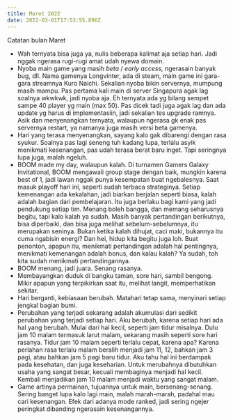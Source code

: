 ```yaml
---
title: Maret 2022
date: 2022-03-01T17:53:55.896Z
---
```

Catatan bulan Maret<!--more-->

* Wah ternyata bisa juga ya, nulis beberapa kalimat aja setiap hari. Jadi nggak ngerasa rugi-rugi amat udah nyewa domain.
* Nyoba main game yang masih *beta* / *early access,* ngerasain banyak bug, dll. Nama gamenya Longvinter, ada di steam, main game ini gara-gara streamnya Kuro Naichi. Sekalian nyoba bikin servernya, mumpung masih mampu. Pas pertama kali main di server Singapura agak lag soalnya wkwkwk, jadi nyoba aja. Eh ternyata ada yg bilang sempet sampe 40 player yg main (max 50). Pas dicek tadi juga agak lag dan ada update yg harus di implementasiin, jadi sekalian tes upgrade ramnya. Asik dan menyenangkan ternyata, walaupun ngerasa gk enak pas servernya restart, ya namanya juga masih versi beta gamenya.
* Hari yang terasa menyenangkan, sayang kalo gak dibarengi dengan rasa syukur. Soalnya pas lagi seneng tuh kadang lupa, terlalu asyik menikmati kesenangan, pas udah terasa berat baru inget. Tapi seringnya lupa juga, malah ngeluh.
* BOOM made my day, walaupun kalah. Di turnamen Gamers Galaxy Invitational, BOOM mengawali group stage dengan baik, mungkin karena best of 1, jadi lawan nggak punya kesempatan buat ngebalesnya. Saat masuk playoff hari ini, seperti sudah terbaca strateginya. Setiap kemenangan ada kekalahan, jadi biarkan berjalan seperti biasa, kalah adalah bagian dari pembelajaran. Itu juga berlaku bagi kami yang jadi pendukung setiap tim. Menang boleh bangga, dan memang seharusnya begitu, tapi kalo kalah ya sudah. Masih banyak pertandingan berikutnya, bisa diperbaiki, dan bisa juga melihat sebelum-sebelumnya, itu merupakan seninya. Bukan ketika kalah dihujat, caci maki, bukannya itu cuma ngabisin energi? Dan hei, hidup kita begitu juga loh. Buat penonton, apapun itu, menikmati pertandingan adalah hal pentingnya, menikmati kemenangan adalah bonus, dan kalau kalah? Ya sudah, toh kita sudah menikmati pertandingannya.
* BOOM menang, jadi juara. Senang rasanya.
* Membayangkan duduk di bangku taman, sore hari, sambil bengong. Mikir apapun yang terpikirkan saat itu, melihat langit, memperhatikan sekitar.
* Hari berganti, kebiasaan berubah. Matahari tetap sama, menyinari setiap jengkal bagian bumi.
* Perubahan yang terjadi sekarang adalah akumulasi dari sedikit perubahan yang terjadi setiap hari. Aku berubah, karena setiap hari ada hal yang berubah. Mulai dari hal kecil, seperti jam tidur misalnya. Dulu jam 10 malam termasuk larut malam, sekarang masih seperti sore hari rasanya. Tidur jam 10 malam seperti terlalu cepat, karena apa? Karena perlahan rasa terlalu malam beralih menjadi jam 11, 12, bahkan jam 3 pagi, atau bahkan jam 5 pagi baru tidur. Aku tahu hal ini berdampak pada kesehatan, dan juga keseharian. Untuk merubahnya dibutuhkan usaha yang sangat besar, kecuali membaginya menjadi hal kecil. Kembali menjadikan jam 10 malam menjadi waktu yang sangat malam.
* Game artinya permainan, tujuannya untuk main, bersenang-senang. Sering banget lupa kalo lagi main, malah marah-marah, padahal mau cari kesenangan. Efek dari adanya mode ranked, jadi sering ngejer peringkat dibanding ngerasain kesenangannya.